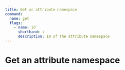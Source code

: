 ```yaml
---
title: Get an attribute namespace
command:
  name: get
  flags:
    - name: id
      shorthand: i
      description: ID of the attribute namespace
---
```


# Get an attribute namespace
